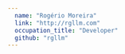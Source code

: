 ```yaml
---
  name: "Rogério Moreira"
  link: "http://rgllm.com"
  occupation_title: "Developer"
  github: "rgllm"
---
```

